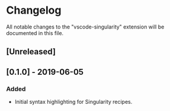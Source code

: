# Changelog

All notable changes to the "vscode-singularity" extension will be documented in this file.

## [Unreleased]


## [0.1.0] - 2019-06-05
### Added
- Initial syntax highlighting for Singularity recipes.